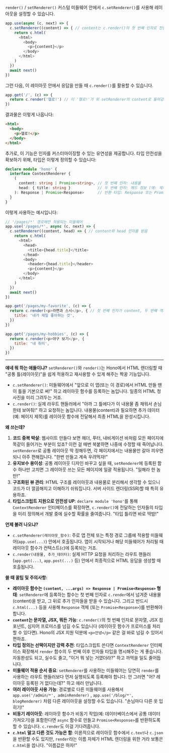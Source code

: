 `render()` / `setRenderer()`
커스텀 미들웨어 안에서 `c.setRenderer()`를 사용해 레이아웃을 설정할 수 있습니다.

```javascript
app.use(async (c, next) => {
  c.setRenderer((content) => { // content는 c.render()의 첫 번째 인자로 전달된 값
    return c.html(
      <html>
        <body>
          <p>{content}</p>
        </body>
      </html>
    )
  })
  await next()
})
```

그런 다음, 이 레이아웃 안에서 응답을 만들 때 `c.render()`를 활용할 수 있습니다.

```javascript
app.get('/', (c) => {
  return c.render('헬로!') // 이 '헬로!'가 위 setRenderer의 content로 들어감
})
```

결과물은 이렇게 나옵니다:

```html
<html>
  <body>
    <p>헬로!</p>
  </body>
</html>
```

추가로, 이 기능은 인자를 커스터마이징할 수 있는 유연성을 제공합니다. 타입 안전성을 확보하기 위해, 타입은 이렇게 정의할 수 있습니다:

```typescript
declare module 'hono' {
  interface ContextRenderer {
    (
      content: string | Promise<string>, // 첫 번째 인자: 내용물
      head: { title: string }            // 두 번째 인자: 헤드 정보 (예: 제목)
    ): Response | Promise<Response>      // 반환 타입: Response 또는 Promise<Response>
  }
}
```

이렇게 사용하는 예시입니다:

```javascript
// '/pages/*' 경로에만 적용되는 미들웨어
app.use('/pages/*', async (c, next) => {
  c.setRenderer((content, head) => { // content와 head 인자를 받음
    return c.html(
      <html>
        <head>
          <title>{head.title}</title>
        </head>
        <body>
          <header>{head.title}</header>
          <p>{content}</p>
        </body>
      </html>
    )
  })
  await next()
})

app.get('/pages/my-favorite', (c) => {
  return c.render(<p>라면과 스시</p>, { // 첫 번째 인자가 content, 두 번째 객체가 head로 전달
    title: '내가 제일 좋아하는 것',
  })
})

app.get('/pages/my-hobbies', (c) => {
  return c.render(<p>야구 보기</p>, {
    title: '내 취미',
  })
})
```

---

**얘네 뭐 하는 애들이냐?**
`setRenderer()`와 `render()`는 Hono에서 HTML 렌더링할 때 "공통 틀(레이아웃)"을 쉽게 적용하고 재사용할 수 있게 해주는 짝꿍 기능입니다.
*   `c.setRenderer()`: 미들웨어에서 "앞으로 이 앱(또는 이 경로)에서 HTML 만들 땐 이 틀을 기본으로 써!" 하고 레이아웃 함수를 등록하는 놈입니다. 일종의 HTML 청사진을 미리 그려두는 거죠.
*   `c.render()`: 실제 라우트 핸들러에서 "아까 그 틀에다가 이 내용물 좀 채워서 손님한테 보여줘!" 하고 요청하는 놈입니다. 내용물(content)과 필요하면 추가 데이터(예: 페이지 제목)를 레이아웃 함수에 전달해서 최종 HTML을 완성시킵니다.

**왜 쓰는데?**
1.  **코드 중복 박살**: 웹사이트 만들다 보면 헤더, 푸터, 내비게이션 바처럼 모든 페이지에 똑같이 들어가는 부분이 있죠? 이런 걸 매번 복붙하면 나중에 수정할 때 죽어납니다. `setRenderer`로 공통 레이아웃 딱 정해두면, 각 페이지에서는 내용물만 갈아 끼우면 되니 아주 편해집니다. "한번 만들고 계속 우려먹자!"
2.  **유지보수 용이성**: 공통 레이아웃 디자인 바꾸고 싶을 때, `setRenderer`에 등록된 함수 하나만 고치면 그 레이아웃 쓰는 모든 페이지에 일괄 적용됩니다. "일해라 한 놈만!"
3.  **구조화된 뷰 관리**: HTML 구조를 레이아웃과 내용물로 분리해서 생각할 수 있으니 코드가 더 깔끔해지고 이해하기 쉬워집니다. 서버 사이드 렌더링(SSR)할 때 특히 유용하죠.
4.  **타입스크립트 지원으로 안전성 UP**: `declare module 'hono'`를 통해 `ContextRenderer` 인터페이스를 확장하면, `c.render()`에 전달하는 인자들의 타입을 미리 정의해서 개발 중에 실수할 확률을 줄여줍니다. "타입 틀리면 바로 딱밤!"

**언제 불려 나오냐?**
*   `c.setRenderer(레이아웃_함수)`: 주로 앱 전체 또는 특정 경로 그룹에 적용할 미들웨어(`app.use(...)`) 안에서 호출됩니다. 앱이 시작되거나 해당 미들웨어가 처리될 때 레이아웃 함수가 컨텍스트(`c`)에 등록되는 거죠.
*   `c.render(내용물, 추가_데이터)`: 실제 HTTP 요청을 처리하는 라우트 핸들러(`app.get(...)`, `app.post(...)` 등) 안에서 최종적으로 HTML 응답을 생성할 때 호출됩니다.

**쓸 때 꿀팁 및 주의사항:**
*   **레이아웃 함수는 `(content, ...args) => Response | Promise<Response>` 형태**: `setRenderer`에 등록하는 함수는 첫 번째 인자로 `c.render`에서 넘겨준 내용물(content)을 받고, 그 뒤로 추가 인자들을 받을 수 있습니다. 그리고 반드시 `c.html(...)` 등을 사용해 `Response` 객체 (또는 `Promise<Response>`)를 반환해야 합니다.
*   **`content`는 문자열, JSX, 뭐든 가능**: `c.render()`의 첫 번째 인자로 문자열, JSX 컴포넌트, 심지어 프로미스를 넘길 수도 있습니다 (레이아웃 함수가 프로미스를 처리할 수 있다면). Hono의 JSX 지원 덕분에 `<p>안녕</p>` 같은 걸 바로 넘길 수 있어서 편하죠.
*   **타입 정의는 선택이지만 강력 추천**: 타입스크립트 쓴다면 `ContextRenderer` 인터페이스 확장해서 `render` 함수의 두 번째 이후 인자들 타입을 명시해주는 게 좋습니다. 자동완성도 되고, 실수도 줄고, "이거 뭐 넣는 거였더라?" 하고 까먹을 일도 줄어듭니다.
*   **미들웨어 적용 순서 중요**: `setRenderer`를 사용하는 미들웨어는 당연히 `render`를 사용하는 라우트 핸들러보다 먼저 실행되도록 등록해야 합니다. 안 그러면 "어? 레이아웃 등록된 거 없다는데?" 하고 에러 만납니다.
*   **여러 레이아웃 사용 가능**: 경로별로 다른 미들웨어를 사용해서 `app.use('/admin/*', adminRenderer)` , `app.use('/blog/*', blogRenderer)` 처럼 다른 레이아웃을 설정할 수도 있습니다. "손님마다 다른 옷 입히기!"
*   **비동기 레이아웃**: 레이아웃 함수가 비동기 작업(예: 데이터베이스에서 공통 데이터 가져오기)을 포함한다면 `async` 함수로 만들고 `Promise<Response>`를 반환하도록 할 수 있습니다. `c.render`도 이걸 기다려줍니다.
*   **`c.html` 말고 다른 것도 가능은 함**: 이론적으로 레이아웃 함수에서 `c.text`나 `c.json`을 반환할 수도 있지만, `render`라는 이름 자체가 HTML 렌더링을 위한 거라 보통은 `c.html`을 씁니다. "이름값은 하자!"